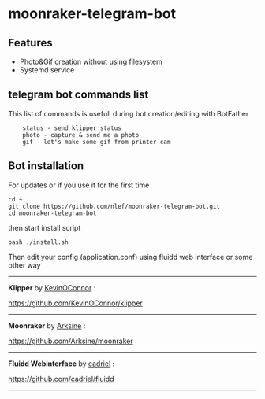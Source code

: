 # moonraker-telegram-bot

## Features
- Photo&Gif creation without using filesystem
- Systemd service

## telegram bot commands list
This list of commands is usefull during bot creation/editing with BotFather
```
    status - send klipper status
    photo - capture & send me a photo
    gif - let's make some gif from printer cam
```

## Bot installation

For updates or if you use it for the first time
```
cd ~
git clone https://github.com/nlef/moonraker-telegram-bot.git
cd moonraker-telegram-bot
```
then start install script
```
bash ./install.sh
```

Then edit your config (application.conf) using fluidd web interface or some other way


---

**Klipper** by [KevinOConnor](https://github.com/KevinOConnor) :

https://github.com/KevinOConnor/klipper

---


**Moonraker** by [Arksine](https://github.com/Arksine) :

https://github.com/Arksine/moonraker

---

**Fluidd Webinterface** by [cadriel](https://github.com/cadriel) :

https://github.com/cadriel/fluidd

---